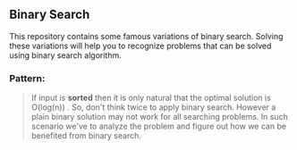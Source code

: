 ## Binary Search
This repository contains some famous variations of binary search. Solving these variations will help you to recognize problems that can be solved using binary search algorithm. 

### Pattern: 
> If input is **sorted** then it is only natural that the optimal solution is O(log(n)) . 
> So, don't think twice to apply binary search.
> However a plain binary solution may not work for all searching problems.
> In such scenario we've to analyze the problem and figure out how we can be benefited from binary search.
